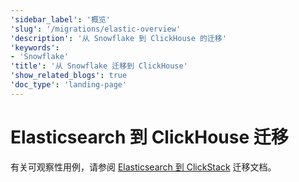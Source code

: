 ```yaml
---
'sidebar_label': '概览'
'slug': '/migrations/elastic-overview'
'description': '从 Snowflake 到 ClickHouse 的迁移'
'keywords':
- 'Snowflake'
'title': '从 Snowflake 迁移到 ClickHouse'
'show_related_blogs': true
'doc_type': 'landing-page'
---
```



# Elasticsearch 到 ClickHouse 迁移

有关可观察性用例，请参阅 [Elasticsearch 到 ClickStack](/use-cases/observability/clickstack/migration/elastic) 迁移文档。
